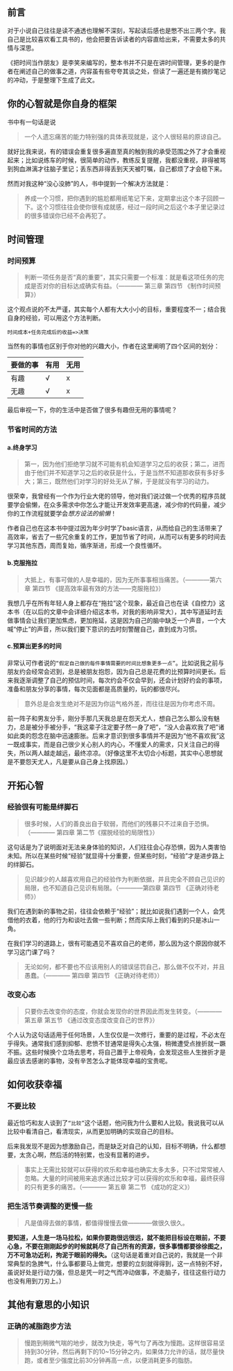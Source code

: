 ## 前言
对于小说自己往往是读不通透也理解不深刻，写起读后感也是憋不出三两个字。我自己是比较喜欢看工具书的，他会把要告诉读者的内容直给出来，不需要太多的共情与深思。

《把时间当作朋友》是李笑来编写的，整本书并不只是在讲时间管理，更多的是作者在阐述自己的做事之道，内容虽有些夸夸其谈之处，但读了一遍还是有摘抄笔记的冲动，于是整理下生成了此文。
## 你的心智就是你自身的框架
书中有一句话是说
> 一个人遗忘痛苦的能力特别强的具体表现就是，这个人很轻易的原谅自己。

就好比我来说，有的错误会重复很多遍直至真的触到我的承受范围之外了才会重视起来；比如说练车的时候，很简单的动作，教练反复提醒，我都没重视，非得被骂到狗血淋漓才往脑子里记；丢东西非得丢到天天被叮嘱，自己都烦了才会稳下来。

然而对我这种“没心没肺”的人，书中提到一个解决方法就是：
> 养成一个习惯，把你遇到的尴尬都用纸笔记下来，定期拿出这个本子回顾一下。这个习惯往往会使你很有成就感，经过一段时间之后这个本子里记录过的很多错误你已经不会再犯了。
## 时间管理
### 时间预算
> 判断一项任务是否“真的重要”，其实只需要一个标准：就是看这项任务的完成是否对你的目标达成确实有益。（———— 第三章 第四节 《制作时间预算》）

这个观点说的不太严谨，其实每个人都有大大小小的目标，重要程度不一；结合我自身的经验，可以用这个方法判断。
```
时间成本+任务完成后的收益=>决策
```
当然有的事情也区别于你对他的兴趣大小，作者在这里阐明了四个区间的划分：

要做的事 |有用|无用
-|-|-|
有趣|√|x
无趣|√|x

最后审视一下，你的生活中是否做了很多有趣但无用的事情呢？
### 节省时间的方法
#### a.终身学习
> 第一，因为他们拒绝学习就不可能有机会知道学习之后的收获；第二，进而由于他们并不知道学习之后的收获是什么，于是当然不知道那收获有多好多大；第三，既然他们对学习的好处无从了解，于是就没有学习的动力。

很荣幸，我曾经有一个作为行业大佬的领导，他对我们说过做一个优秀的程序员就要学会偷懒，在众多需求中你怎么才能让开发效率更高速，减少你的代码量，减少你的工作流程就要学会*想方设法的偷懒*！

作者自己也在这本书中提过因为年少时学了basic语言，从而给自己的生活带来了高效率，省去了一些冗余重复的工作，更加节省了时间，从而可以有更多的时间去学习其他东西，周而复始，循序渐进，形成一个良性循环。
#### b.克服拖拉
> 大抵上，有事可做的人是幸福的，因为无所事事相当痛苦。（————第六章 第四节 《提高效率最有效的方法——克服拖拉》）

我想几乎在所有年轻人身上都存在“拖拉”这个现象，最近自己也在读《自控力》这本书（在以后的文章中会详细介绍这本书，对我的影响非常大），其中写道延时去做事情会让我们更加焦虑，更加拖延，这是因为自己的脑中缺乏一个声音，一个大喊“停止”的声音，所以我们要下意识的去时刻警醒自己，直到成为习惯。

#### c.预算出更多的时间
非常认可作者说的`“假定自己做的每件事情需要的时间比想象更多一点”`。比如说我之前与朋友约会经常会迟到，总是被朋友抱怨，因为自己总是花费的比预算时间更长。后来我逐渐调整了自己的预估时间，每次约会不仅会早到，还会计划好约会的事项，准备和朋友分享的事情，每次见面都是高质量的，玩的都很尽兴。

> 意外总是会发生绝对不是因为你运气格外差，而往往是因为你考虑不周。

前一阵子和男友分手，刚分手那几天我总是在怨天尤人，想自己怎么那么没有魅力，总是被分手被分手，“我这辈子注定要孑然一身了吧”，“没人会喜欢我了吧”诸如此类的怨念在脑中迅速膨胀。后来才意识到很多事情并不是因为“他不喜欢我”这一既成事实，而是自己很少关心别人的内心，不懂爱人的需求，只关注自己的得失，所以两人越走越远，最终凉凉。（好像这里不太切合小标题，其实中心思想就是不要怨天尤人，凡是要从自己身上找原因。）
## 开拓心智
### 经验很有可能是绊脚石
> 很多时候，人们的善良出自于软弱，而他们的残暴只不过来自于恐惧。（———— 第四章 第二节《摆脱经验的局限性》）

这句话是为了说明面对无法亲身体验的知识，人们往往会心存恐惧，因为人类害怕未知。所以在某些时候“经验”就显得十分重要，但某些时刻，“经验”才是进步路上的绊脚石。

> 见识越少的人越喜欢用自己的经验作为判断依据，并且完全不顾自己见识的局限，也不知道自己见识有局限。（————第四章 第四节 《正确对待老师》）

我们在遇到新的事物之前，往往会依赖于“经验”；就比如说我们遇到一个人，会凭借他的衣着，他的行为和谈吐去做一些判断；然而实际上我们看到的只是冰山一角。

在我们学习的道路上，很有可能遇见不喜欢自己的老师，那么因为这个原因你就不学习这门课了吗？

> 无论如何，都不要也不应该用别人的错误惩罚自己，那么做不仅不对，并且愚蠢。（———— 第四章 第四节 《正确对待老师》）
### 改变心态
> 只要你去改变你的态度，你就会发现你的世界因此而发生转变。（———— 第五章 第五节 《通过改变态度改变自己的世界》）

个人认为这句话适用于任何场景，人生仅仅是一次修行，重要的是过程，不必太在乎得失。通常我们感到抑郁、悲愤不甘通常是得失心太强，稍微遭受点挫折就一蹶不振。这些时候换个立场去思考，将自己置于上帝视角，会发现这些人生挫折才是最应该去感谢的事物，没有辛苦怎么才能体现幸福的宝贵呢。
## 如何收获幸福
### 不要比较
最近恰巧和友人谈到了`“比较”`这个话题，他问我为什么要和人比较。我说我可以从比较中看清自己，看清现实，从而更加明确的实现自己的目标。

后来我发现不是因为想激励自己，而是缺乏对自己的认知，目标不明确，什么都想要，太贪心啊，然后活的特别累，也没有显著的进步。
> 事实上无需比较就可以获得的欢乐和幸福也确实太多太多，只不过常常被人忽略。大量的时间被用来追求通过比较才可以获得的欢乐和幸福，最终获得的只有更多的痛苦。（———— 第五章 第二节 《成功的定义》）
### 把生活节奏调整的更慢一些
> 凡是值得去做的事情，都值得慢慢去做————做很久很久。

**要知道，人生是一场马拉松，如果你要跑很远很远，就不能把目标设在眼前，不要心急，不要在刚刚起步的时候就耗尽了自己所有的资源，很多事情都要徐徐图之，万不可急功近利，拘泥于眼前的得失。**（这句话是着重对自己说的，我就是一个非常典型的急脾气，什么事都要马上做完，想要的立刻就得得到，这一点特别不好，虽说好处是行动力强，但总是凭一时之气而冲动做事，不走脑子，往往这些行动力也没有用到刀刃上。）




## 其他有意思的小知识
### 正确的减脂跑步方法
> 慢跑到稍微气喘的地步，就改为快走，等气匀了再改为慢跑。这样很容易坚持到30分钟，然后再剩下的10~15分钟之内，如果体力允许的话，就尽量快跑，或者至少强度比前30分钟再高一点，以便消耗更多的脂肪。